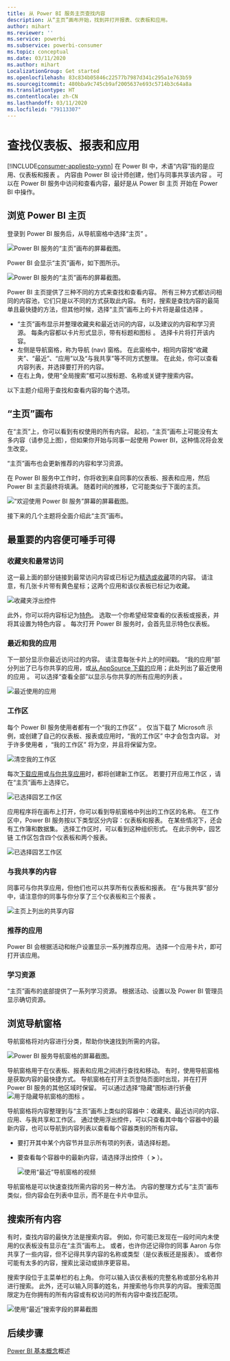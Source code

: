 ```yaml
---
title: 从 Power BI 服务主页查找内容
description: 从“主页”画布开始，找到并打开报表、仪表板和应用。
author: mihart
ms.reviewer: ''
ms.service: powerbi
ms.subservice: powerbi-consumer
ms.topic: conceptual
ms.date: 03/11/2020
ms.author: mihart
LocalizationGroup: Get started
ms.openlocfilehash: 83c834b05846c22577b7987d341c295a1e763b59
ms.sourcegitcommit: 480bba9c745cb9af2005637e693c5714b3c64a8a
ms.translationtype: HT
ms.contentlocale: zh-CN
ms.lasthandoff: 03/11/2020
ms.locfileid: "79113307"
---
```

# <a name="find-your-dashboards-reports-and-apps"></a>查找仪表板、报表和应用

[!INCLUDE[consumer-appliesto-yynn](../includes/consumer-appliesto-yynn.md)]
在 Power BI 中，术语“内容”指的是应用、仪表板和报表  。 内容由 Power BI 设计师创建，他们与同事共享该内容  。 可以在 Power BI 服务中访问和查看内容，最好是从 Power BI 主页  开始在 Power BI 中操作。

## <a name="explore-power-bi-home"></a>浏览 Power BI 主页
登录到 Power BI 服务后，从导航窗格中选择“主页”  。 

![Power BI 服务的“主页”画布的屏幕截图。](media/end-user-home/power-bi-home-menu.png)


Power BI 会显示“主页”画布，如下图所示。
 
![Power BI 服务的“主页”画布的屏幕截图。](media/end-user-home/power-bi-home.png)

Power BI 主页提供了三种不同的方式来查找和查看内容。 所有三种方式都访问相同的内容池，它们只是以不同的方式获取此内容。 有时，搜索是查找内容的最简单且最快捷的方法，但其他时候，选择“主页”画布上的卡片将是最佳选择  。

- “主页”画布显示并整理收藏夹和最近访问的内容，以及建议的内容和学习资源。 每条内容都以卡片形式显示，带有标题和图标  。 选择卡片将打开该内容。
- 左侧是导航窗格，称为导航 (nav) 窗格。 在此窗格中，相同内容按“收藏夹”、“最近”、“应用”以及“与我共享”等不同方式整理。 在此处，你可以查看内容列表，并选择要打开的内容。
- 在右上角，使用“全局搜索”框可以按标题、名称或关键字搜索内容。

以下主题介绍用于查找和查看内容的每个选项。

## <a name="home-canvas"></a>“主页”画布
在“主页”上，你可以看到有权使用的所有内容。 起初，“主页”画布上可能没有太多内容（请参见上图），但如果你开始与同事一起使用 Power BI，这种情况将会发生改变。

“主页”画布也会更新推荐的内容和学习资源。 
 
在 Power BI 服务中工作时，你将收到来自同事的仪表板、报表和应用，然后 Power BI 主页最终将填满。 随着时间的推移，它可能类似于下面的主页。

![“欢迎使用 Power BI 服务”屏幕的屏幕截图。](media/end-user-home/power-bi-home-oldest.png)

 
接下来的几个主题将全面介绍此“主页”画布。

## <a name="most-important-content-at-your-fingertips"></a>最重要的内容便可唾手可得

### <a name="favorites-and-frequents"></a>收藏夹和最常访问
这一最上面的部分链接到最常访问内容或已标记为[精选或收藏](end-user-favorite.md)项的内容。 请注意，有几张卡片带有黄色星标；这两个应用和该仪表板已标记为收藏。 

![收藏夹浮出控件](./media/end-user-home/power-bi-favorites-frequents.png)

此外，你可以将内容标记为[特色](end-user-featured.md)。 选取一个你希望经常查看的仪表板或报表，并将其设置为特色内容  。 每次打开 Power BI 服务时，会首先显示特色仪表板。 


### <a name="recents-and-my-apps"></a>最近和我的应用
下一部分显示你最近访问过的内容。 请注意每张卡片上的时间戳。 “我的应用”部分列出了已与你共享的应用，或[从 AppSource 下载的](end-user-apps.md)应用；此处列出了最近使用的应用  。 可以选择“查看全部”以显示与你共享的所有应用的列表  。

![最近使用的应用](./media/end-user-home/power-bi-recent-apps.png)


### <a name="workspaces"></a>工作区
每个 Power BI 服务使用者都有一个“我的工作区”  。 仅当下载了 Microsoft 示例，或创建了自己的仪表板、报表或应用时，“我的工作区”  中才会包含内容。 对于许多使用者  ，“我的工作区”  将为空，并且将保留为空。  

![清空我的工作区](./media/end-user-home/power-bi-empty-workspace.png)

每次[下载应用](end-user-app-marketing.md)或[与你共享应用](end-user-apps.md)时，都将创建新工作区。  若要打开应用工作区  ，请在“主页”画布上选择它。 

![已选择园艺工作区](./media/end-user-home/power-bi-workspace-section.png)

应用程序将在画布上打开，你可以看到导航窗格中列出的工作区的名称。 在工作区中，Power BI 服务按以下类型区分内容：仪表板和报表。 在某些情况下，还会有工作簿和数据集。 选择工作区时，可以看到这种组织形式。 在此示例中，园艺链  工作区包含四个仪表板和两个报表。

![已选择园艺工作区](./media/end-user-home/power-bi-search-workspace.png)

### <a name="shared-with-me"></a>与我共享的内容
同事可与你共享应用，但他们也可以共享所有仪表板和报表。 在“与我共享”部分中，请注意你的同事与你分享了三个仪表板和三个报表  。

![主页上列出的共享内容](./media/end-user-home/power-bi-shared.png)

### <a name="recommended-apps"></a>推荐的应用
Power BI 会根据活动和帐户设置显示一系列推荐应用。 选择一个应用卡片，即可打开该应用。
 
### <a name="learning-resources"></a>学习资源
“主页”画布的底部提供了一系列学习资源。 根据活动、设置以及 Power BI 管理员显示确切资源。 
 
## <a name="explore-the-nav-pane"></a>浏览导航窗格

导航窗格将对内容进行分类，帮助你快速找到所需的内容。  

![Power BI 服务导航窗格的屏幕截图。](media/end-user-home/power-bi-nav.png)


导航窗格用于在仪表板、报表和应用之间进行查找和移动。 有时，使用导航窗格是获取内容的最快捷方式。 导航窗格在打开主页登陆页面时出现，并在打开 Power BI 服务的其他区域时保留。 可以通过选择“隐藏”图标进行折叠 ![用于隐藏导航窗格的图标](media/end-user-home/power-bi-hide.png) 。
  
导航窗格将内容整理到与“主页”画布上类似的容器中：收藏夹、最近访问的内容、应用、与我共享和工作区。 通过使用浮出控件，可以只查看其中每个容器中的最新内容，也可以导航到内容列表以查看每个容器类别的所有内容。
 
- 要打开其中某个内容节并显示所有项的列表，请选择标题。
- 要查看每个容器中的最新内容，请选择浮出控件（ **>** ）。

    ![使用“最近”导航窗格的视频](media/end-user-home/power-bi-nav-bar.gif)

 
导航窗格是可以快速查找所需内容的另一种方法。 内容的整理方式与“主页”画布类似，但内容会在列表中显示，而不是在卡片中显示。 

## <a name="search-all-of-your-content"></a>搜索所有内容
有时，查找内容的最快方法是搜索内容。 例如，你可能已发现在一段时间内未使用的仪表板没有显示在“主页”画布上。 或者，也许你还记得你的同事 Aaron 与你共享了一些内容，但不记得共享内容的名称或类型（是仪表板还是报表）。 或者你可能有太多的内容，搜索比滚动或排序更容易。 
 
搜索字段位于主菜单栏的右上角。 你可以输入该仪表板的完整名称或部分名称并进行搜索。 此外，还可以输入同事的姓名，并搜索他与你共享的内容。 搜索范围限定为在你拥有的所有内容或有权访问的所有内容中查找匹配项。

![使用“最近”搜索字段的屏幕截图](media/end-user-home/power-bi-search-field.png)

## <a name="next-steps"></a>后续步骤
[Power BI 基本概念](end-user-basic-concepts.md)概述
